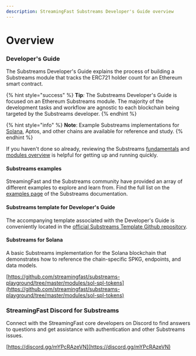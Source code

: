 ```yaml
---
description: StreamingFast Substreams Developer's Guide overview
---
```


# Overview

### Developer's Guide

The Substreams Developer's Guide explains the process of building a Substreams module that tracks the ERC721 holder count for an Ethereum smart contract.

{% hint style="success" %}
**Tip**_:_ The Substreams Developer's Guide is focused on an Ethereum Substreams module. The majority of the development tasks and workflow are agnostic to each blockchain being targeted by the Substreams developer.
{% endhint %}

{% hint style="info" %}
**Note**: Example Substreams implementations for [Solana](https://github.com/streamingfast/substreams-playground/tree/master/modules/sol-spl-tokens), Aptos, and other chains are available for reference and study.
{% endhint %}

If you haven't done so already, reviewing the Substreams [fundamentals](../concepts-and-fundamentals/fundamentals.md) and [modules overview](../concepts-and-fundamentals/modules.md) is helpful for getting up and running quickly.

#### Substreams examples

StreamingFast and the Substreams community have provided an array of different examples to explore and learn from. Find the full list on the [examples page](https://substreams.streamingfast.io/reference-and-specs/examples) of the Substreams documentation.

#### Substreams template for Developer's Guide

The accompanying template associated with the Developer's Guide is[ ](https://github.com/streamingfast/substreams-template)conveniently located in the [official Substreams Template Github repository](https://github.com/streamingfast/substreams-template).

#### Substreams for Solana

A basic Substreams implementation for the Solana blockchain that demonstrates how to reference the chain-specific SPKG, endpoints, and data models.

[https://github.com/streamingfast/substreams-playground/tree/master/modules/sol-spl-tokens](https://github.com/streamingfast/substreams-playground/tree/master/modules/sol-spl-tokens)

### StreamingFast Discord for Substreams

Connect with the StreamingFast core developers on Discord to find answers to questions and get assistance with authentication and other Substreams issues.

[https://discord.gg/mYPcRAzeVN](https://discord.gg/mYPcRAzeVN)
